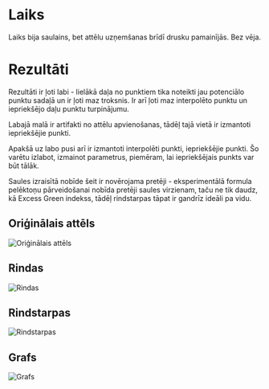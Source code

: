 # Laiks
Laiks bija saulains, bet attēlu uzņemšanas brīdī drusku pamainījās. Bez vēja.

# Rezultāti

Rezultāti ir ļoti labi - lielākā daļa no punktiem tika noteikti jau potenciālo punktu sadaļā un ir ļoti maz troksnis. Ir arī ļoti maz interpolēto punktu un iepriekšējo daļu punktu turpinājumu.

Labajā malā ir artifakti no attēlu apvienošanas, tādēļ tajā vietā ir izmantoti iepriekšējie punkti.

Apakšā uz labo pusi arī ir izmantoti interpolēti punkti, iepriekšējie punkti. Šo varētu izlabot, izmainot parametrus, piemēram, lai iepriekšējais punkts var būt tālāk.

Saules izraisītā nobīde šeit ir novērojama pretēji - eksperimentālā formula pelēktoņu pārveidošanai nobīda pretēji saules virzienam, taču ne tik daudz, kā Excess Green indekss, tādēļ rindstarpas tāpat ir gandrīz ideāli pa vidu.

## Oriģinālais attēls
![Oriģinālais attēls](https://github.com/askolds11/dronerobotroute/blob/assets/Img1/011_A_45m_Contour.jpg?raw=true)

## Rindas
![Rindas](https://github.com/askolds11/dronerobotroute/blob/assets/Img1/4_Result_Rows.jpg?raw=true)

## Rindstarpas
![Rindstarpas](https://github.com/askolds11/dronerobotroute/blob/assets/Img1/4_Result_BetweenRows.jpg?raw=true)

## Grafs
![Grafs](https://github.com/askolds11/dronerobotroute/blob/assets/Img1/4_Result_Graph.jpg?raw=true)